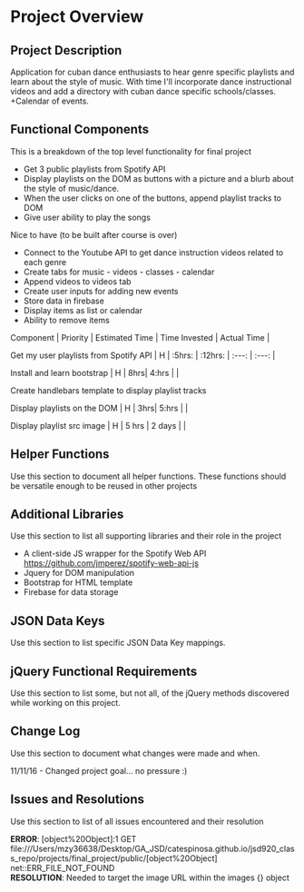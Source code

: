 # Project Overview

## Project Description

Application for cuban dance enthusiasts to hear genre specific playlists and learn about the style of music. With time I'll incorporate dance instructional videos and add a directory with cuban dance specific schools/classes. +Calendar of events.

## Functional Components 

This is a breakdown of the top level functionality for final project

* Get 3 public playlists from Spotify API
* Display playlists on the DOM as buttons with a picture and a blurb about the style of music/dance.
*  When the user clicks on one of the buttons, append playlist tracks to DOM
* Give user ability to play the songs


Nice to have (to be built after course is over)
* Connect to the Youtube API to get dance instruction videos related to each genre
* Create tabs for music - videos - classes - calendar
* Append videos to videos tab
* Create user inputs for adding new events
* Store data in firebase
* Display items as list or calendar
* Ability to remove items


Component | Priority | Estimated Time | Time Invested | Actual Time |

Get my user playlists from Spotify API | H | :5hrs: |  :12hrs: | :---: | :---: |

Install and learn bootstrap | H | 8hrs| 4:hrs |  |

Create handlebars template to display playlist tracks 

Display playlists on the DOM | H | 3hrs| 5:hrs |  |

Display playlist src image | H | 5 hrs | 2 days |  |





## Helper Functions
Use this section to document all helper functions. These functions should be versatile enough to be reused in other projects

## Additional Libraries
 Use this section to list all supporting libraries and their role in the project

* A client-side JS wrapper for the Spotify Web API https://github.com/jmperez/spotify-web-api-js
* Jquery for DOM manipulation
* Bootstrap for HTML template
* Firebase for data storage


## JSON Data Keys
 Use this section to list specific JSON Data Key mappings.  

## jQuery Functional Requirements
 Use this section to list some, but not all, of the jQuery methods discovered while working on this project.

## Change Log
 Use this section to document what changes were made and when.

11/11/16 - Changed project goal... no pressure :)


## Issues and Resolutions
 Use this section to list of all issues encountered and their resolution


**ERROR**: [object%20Object]:1 GET file:///Users/mzy36638/Desktop/GA_JSD/catespinosa.github.io/jsd920_class_repo/projects/final_project/public/[object%20Object] net::ERR_FILE_NOT_FOUND                             
**RESOLUTION**: Needed to target the image URL within the images {} object






